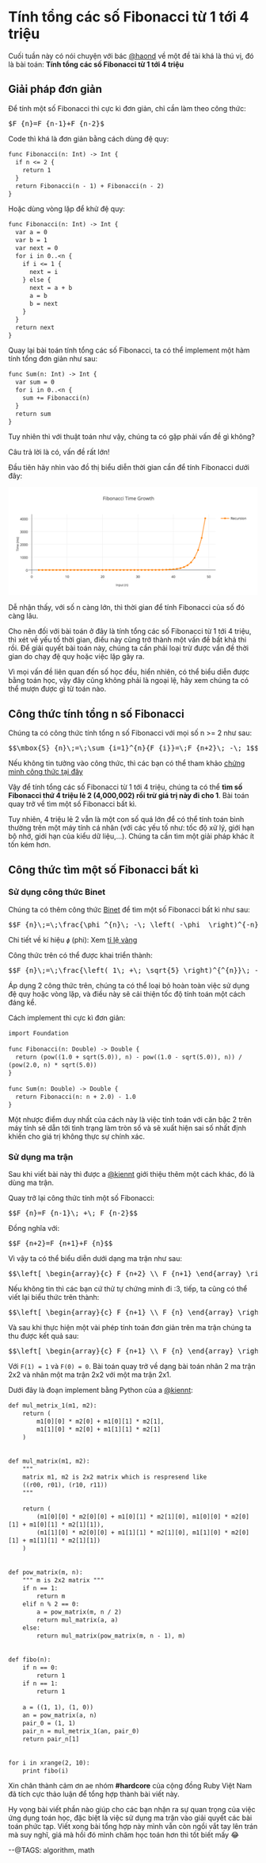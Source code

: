 # Tính tổng các số Fibonacci từ 1 tới 4 triệu

Cuối tuần này có nói chuyện với bác [@haond](http://kipalog.com/users/nguyenduyhao1111/mypage) về một đề tài khá là thú vị, đó là bài toán: **Tính tổng các số Fibonacci từ 1 tới 4 triệu**

## Giải pháp đơn giản

Để tính một số Fibonacci thì cực kì đơn giản, chỉ cần làm theo công thức: 

<pre class="math">
$F_{n}=F_{n-1}+F_{n-2}$
</pre>

Code thì khá là đơn giản bằng cách dùng đệ quy: 

```
func Fibonacci(n: Int) -> Int {
  if n <= 2 {
    return 1
  }
  return Fibonacci(n - 1) + Fibonacci(n - 2)
}
```

Hoặc dùng vòng lặp để khử đệ quy:

```
func Fibonacci(n: Int) -> Int {
  var a = 0
  var b = 1
  var next = 0
  for i in 0..<n {
    if i <= 1 {
      next = i
    } else {
      next = a + b
      a = b
      b = next
    }
  }
  return next
}
```

Quay lại bài toán tính tổng các số Fibonacci, ta có thể implement một hàm tính tổng đơn giản như sau:

```
func Sum(n: Int) -> Int {
  var sum = 0
  for i in 0..<n {
    sum += Fibonacci(n)  
  }
  return sum
}
```

Tuy nhiên thì với thuật toán như vậy, chúng ta có gặp phải vấn đề gì không? 

Câu trả lời là có, vấn đề rất lớn!

Đầu tiên hãy nhìn vào đồ thị biểu diễn thời gian cần để tính Fibonacci dưới đây:

![](img/fibonacci.png)

Dễ nhận thấy, với số n càng lớn, thì thời gian để tính Fibonacci của số đó càng lâu.

Cho nên đối với bài toán ở đây là tính tổng các số Fibonacci từ 1 tới 4 triệu, thì xét về yếu tố thời gian, điều này cũng trở thành một vấn đề bất khả thi rồi. Để giải quyết bài toán này, chúng ta cần phải loại trừ được vấn đề thời gian do chạy đệ quy hoặc việc lặp gây ra.

Vì mọi vấn đề liên quan đến số học đều, hiển nhiên, có thể biểu diễn được bằng toán học, vậy đây cũng không phải là ngoại lệ, hãy xem chúng ta có thể mượn được gì từ toán nào.

## Công thức tính tổng n số Fibonacci

Chúng ta có công thức tính tổng n số Fibonacci với mọi số n >= 2 như sau:

<pre class="math">
$$\mbox{S}_{n}\;=\;\sum_{i=1}^{n}{F_{i}}=\;F_{n+2}\; -\; 1$$
</pre>

Nếu không tin tưởng vào công thức, thì các bạn có thể tham khảo [chứng minh công thức tại đây](https://proofwiki.org/wiki/Sum_of_Sequence_of_Fibonacci_Numbers#Proof)

Vậy để tính tổng các số Fibonacci từ 1 tới 4 triệu, chúng ta có thể **tìm số Fibonacci thứ 4 triệu lẻ 2 (4,000,002) rồi trừ giá trị này đi cho 1**. Bài toán quay trở về tìm một số Fibonacci bất kì.

Tuy nhiên, 4 triệu lẻ 2 vẫn là một con số quá lớn để có thể tính toán bình thường trên một máy tính cá nhân (với các yếu tố như: tốc độ xử lý, giới hạn bộ nhớ, giới hạn của kiểu dữ liệu,...). Chúng ta cần tìm một giải pháp khác ít tốn kém hơn.

## Công thức tìm một số Fibonacci bất kì

### Sử dụng công thức Binet

Chúng ta có thêm công thức [Binet](http://mathworld.wolfram.com/BinetsFibonacciNumberFormula.html) để tìm một số Fibonacci bất kì như sau:

<pre class="math">
$$F_{n}\;=\;\frac{\phi ^{n}\; -\; \left( -\phi  \right)^{-n}}{\sqrt{5}}$$
</pre>

Chi tiết về kí hiệu <code class="math">$\phi$</code> (phi): Xem [tỉ lệ vàng](http://mathworld.wolfram.com/GoldenRatio.html)

Công thức trên có thể được khai triển thành: 

<pre class="math">
$$F_{n}\;=\;\frac{\left( 1\; +\; \sqrt{5} \right)^{^{n}}\; -\; \left( 1\; -\; \sqrt{5} \right)^{^{n}}}{2^{^{n}}\sqrt{5}}$$
</pre>

Áp dụng 2 công thức trên, chúng ta có thể loại bỏ hoàn toàn việc sử dụng đệ quy hoặc vòng lặp, và điều này sẽ cải thiện tốc độ tính toán một cách đáng kể.

Cách implement thì cực kì đơn giản: 

```
import Foundation

func Fibonacci(n: Double) -> Double {
  return (pow((1.0 + sqrt(5.0)), n) - pow((1.0 - sqrt(5.0)), n)) / (pow(2.0, n) * sqrt(5.0))
}

func Sum(n: Double) -> Double {
  return Fibonacci(n: n + 2.0) - 1.0
}
```

Một nhược điểm duy nhất của cách này là việc tính toán với căn bậc 2 trên máy tính sẽ dẫn tới tình trạng làm tròn số và sẽ xuất hiện sai số nhất định khiến cho giá trị không thực sự chính xác.

### Sử dụng ma trận

Sau khi viết bài này thì được a [@kiennt](http://kipalog.com/users/kiennt/mypage) giới thiệu thêm một cách khác, đó là dùng ma trận.

Quay trở lại công thức tính một số Fibonacci: 

<pre class="math">$$F_{n}=F_{n-1}\; +\; F_{n-2}$$</pre>

Đồng nghĩa với: 

<pre class="math">$$F_{n+2}=F_{n+1}+F_{n}$$</pre>

Vì vậy ta có thể biểu diễn dưới dạng ma trận như sau:

<pre class="math">
$$\left[ \begin{array}{c} F_{n+2} \\ F_{n+1} \end{array} \right]\; =\; \left[ \begin{array}{c} F_{n+1}\; +\; F_{n} \\ F_{n+1} \end{array} \right]\; =\; \left[ \begin{array}{cc} 1 & 1 \\ 1 & 0 \end{array} \right]\; \left[ \begin{array}{c} F_{n+1} \\ F_{n} \end{array} \right]$$
</pre>

Nếu không tin thì các bạn cứ thử tự chứng minh đi :3, tiếp, ta cũng có thể viết lại biểu thức trên thành:

<pre class="math">
$$\left[ \begin{array}{c} F_{n+1} \\ F_{n} \end{array} \right]\; =\; \left[ \begin{array}{cc} 1 & 1 \\ 1 & 0 \end{array} \right]\; \left[ \begin{array}{c} F_{n} \\ F_{n-1} \end{array} \right]$$
</pre>

Và sau khi thực hiện một vài phép tính toán đơn giản trên ma trận chúng ta thu được kết quả sau:

<pre class="math">
$$\left[ \begin{array}{c} F_{n+1} \\ F_{n} \end{array} \right]\; =\; \left[ \begin{array}{cc} 1 & 1 \\ 1 & 0 \end{array} \right]^{n}\; \left[ \begin{array}{c} F_{1} \\ F_{0} \end{array} \right]$$
</pre>

Với `F(1) = 1` và `F(0) = 0`. Bài toán quay trở về dạng bài toán nhân 2 ma trận 2x2 và nhân một ma trận 2x2 với một ma trận 2x1. 

Dưới đây là đoạn implement bằng Python của a [@kiennt](http://kipalog.com/users/kiennt/mypage):

```
def mul_metrix_1(m1, m2):
    return (
        m1[0][0] * m2[0] + m1[0][1] * m2[1],
        m1[1][0] * m2[0] + m1[1][1] * m2[1]
    )


def mul_matrix(m1, m2):
    """
    matrix m1, m2 is 2x2 matrix which is respresend like
    ((r00, r01), (r10, r11))
    """

    return (
        (m1[0][0] * m2[0][0] + m1[0][1] * m2[1][0], m1[0][0] * m2[0][1] + m1[0][1] * m2[1][1]),
        (m1[1][0] * m2[0][0] + m1[1][1] * m2[1][0], m1[1][0] * m2[0][1] + m1[1][1] * m2[1][1])
    )


def pow_matrix(m, n):
    """ m is 2x2 matrix """
    if n == 1:
        return m
    elif n % 2 == 0:
        a = pow_matrix(m, n / 2)
        return mul_matrix(a, a)
    else:
        return mul_matrix(pow_matrix(m, n - 1), m)


def fibo(n):
    if n == 0:
        return 1
    if n == 1:
        return 1

    a = ((1, 1), (1, 0))
    an = pow_matrix(a, n)
    pair_0 = (1, 1)
    pair_n = mul_metrix_1(an, pair_0)
    return pair_n[1]


for i in xrange(2, 10):
    print fibo(i)
```

Xin chân thành cảm ơn ae nhóm **#hardcore** của cộng đồng Ruby Việt Nam đã tích cực thảo luận để tổng hợp thành bài viết này.

Hy vọng bài viết phần nào giúp cho các bạn nhận ra sự quan trọng của việc ứng dụng toán học, đặc biệt là việc sử dụng ma trận vào giải quyết các bài toán phức tạp. Viết xong bài tổng hợp này mình vẫn còn ngồi vắt tay lên trán mà suy nghĩ, giá mà hồi đó mình chăm học toán hơn thì tốt biết mấy :joy:

--@TAGS: algorithm, math
